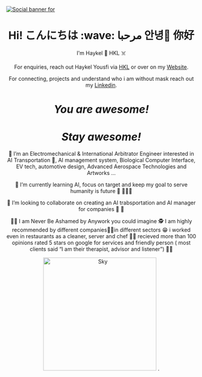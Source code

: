 
[![Social banner for](https://www.cyberxtech.com/wp-content/uploads/2013/08/metahy-1150x400.png)](https://www.cyberxtech.com/)
<h1 align='center'> Hi! こんにちは  :wave: مرحبا 안녕🦾 你好</h1>
<p align='center'>
I'm Haykel 🤖 HKL ☠️
</p>
<p align='center'>For enquiries, reach out Haykel Yousfi via <a href="haykel.yousfi@outlook.com">HKL</a> or over on my <a href="https://www.cyberxtech.com/">Website</a>.</p>

<p align='center'>For connecting, projects and understand who i am without mask reach out my <a href="https://www.linkedin.com/in/haykelyousfi770077/">Linkedin</a>.</p>

<h1 align='center'><i>You are awesome!</i></h1>
</p>
<h1 align='center'><i>Stay awesome!</i></h1>
 </p>
 <p align='center'>👀 I’m an Electromechanical & International Arbitrator Engineer interested in AI Transportation 🦿, AI management system, Biological Computer Interface, EV tech, automotive design, Advanced Aerospace Technologies and Artworks ...</p>
</p>
  <p align='center'>💫 I’m currently learning AI, focus on target and keep my goal to serve humanity is future 💫 🚀👨‍🚀
</p>
  <p align='center'>💞️ I’m looking to collaborate on creating an AI trabsportation and AI manager for companies 🤝 🙏
</p>
<p align='center'> 👨‍🏫 I am  Never Be Ashamed by Anywork you could imagine 🕵️ I am highly recommended by different companies👨‍💻in different sectors 😁 i worked even in restaurants as a cleaner, server and chef 👨‍🍳 recieved more than 100 opinions rated 5 stars on google for services and friendly person ( most clients said “I am their therapist, advisor and listener”) 👨‍🎨
<p align='center'>
  <img src="https://user-images.githubusercontent.com/117636358/200675683-c027d446-cd8a-43c9-8d37-ea5373bd77e2.png" alt="Sky" style="width: 300px; height: 300px;">
</a>.</p>

<!---
HKLYousfi/HKLYousfi is a ✨ special ✨ repository because its `(0Y0).md` (this file) appears on your GitHub profile.
You can click the Preview link to take a look at your changes.
--->
